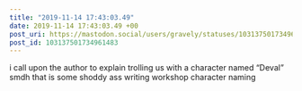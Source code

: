 ```yaml
---
title: "2019-11-14 17:43:03.49"
date: 2019-11-14 17:43:03.49 +00
post_uri: https://mastodon.social/users/gravely/statuses/103137501734961483
post_id: 103137501734961483
---
```

i call upon the author to explain trolling us with a character named “Deval” smdh that is some shoddy ass writing workshop character naming


